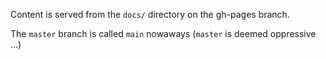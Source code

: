 Content is served from the `docs/` directory on the gh-pages branch.

The `master` branch is called `main` nowaways  (`master` is deemed oppressive ...)


